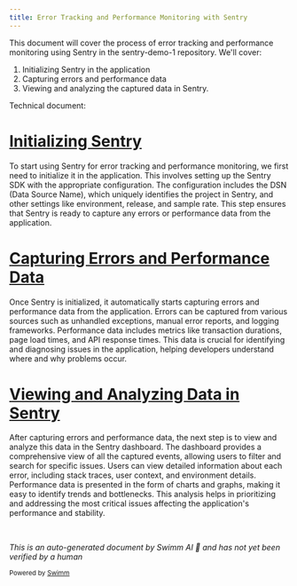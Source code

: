 ```yaml
---
title: Error Tracking and Performance Monitoring with Sentry
---
```

This document will cover the process of error tracking and performance monitoring using Sentry in the sentry-demo-1 repository. We'll cover:

1. Initializing Sentry in the application
2. Capturing errors and performance data
3. Viewing and analyzing the captured data in Sentry.

Technical document: <SwmLink doc-title="" repo-id="Z2l0aHViJTNBJTNBc2VudHJ5LWRlbW8tMSUzQSUzQVN3aW1tLURlbW8=" path="/.swm/.qrmcagu0.sw.md"></SwmLink>

# [Initializing Sentry](https://app.swimm.io/repos/Z2l0aHViJTNBJTNBc2VudHJ5LWRlbW8tMSUzQSUzQVN3aW1tLURlbW8=/docs/qrmcagu0#initializing-sentry)

To start using Sentry for error tracking and performance monitoring, we first need to initialize it in the application. This involves setting up the Sentry SDK with the appropriate configuration. The configuration includes the DSN (Data Source Name), which uniquely identifies the project in Sentry, and other settings like environment, release, and sample rate. This step ensures that Sentry is ready to capture any errors or performance data from the application.

# [Capturing Errors and Performance Data](https://app.swimm.io/repos/Z2l0aHViJTNBJTNBc2VudHJ5LWRlbW8tMSUzQSUzQVN3aW1tLURlbW8=/docs/qrmcagu0#capturing-errors-and-performance-data)

Once Sentry is initialized, it automatically starts capturing errors and performance data from the application. Errors can be captured from various sources such as unhandled exceptions, manual error reports, and logging frameworks. Performance data includes metrics like transaction durations, page load times, and API response times. This data is crucial for identifying and diagnosing issues in the application, helping developers understand where and why problems occur.

# [Viewing and Analyzing Data in Sentry](https://app.swimm.io/repos/Z2l0aHViJTNBJTNBc2VudHJ5LWRlbW8tMSUzQSUzQVN3aW1tLURlbW8=/docs/qrmcagu0#viewing-and-analyzing-data-in-sentry)

After capturing errors and performance data, the next step is to view and analyze this data in the Sentry dashboard. The dashboard provides a comprehensive view of all the captured events, allowing users to filter and search for specific issues. Users can view detailed information about each error, including stack traces, user context, and environment details. Performance data is presented in the form of charts and graphs, making it easy to identify trends and bottlenecks. This analysis helps in prioritizing and addressing the most critical issues affecting the application's performance and stability.

&nbsp;

*This is an auto-generated document by Swimm AI 🌊 and has not yet been verified by a human*

<SwmMeta version="3.0.0" repo-id="Z2l0aHViJTNBJTNBc2VudHJ5LWRlbW8tMSUzQSUzQVN3aW1tLURlbW8=" repo-name="sentry-demo-1" doc-type="product-flows"><sup>Powered by [Swimm](/)</sup></SwmMeta>
